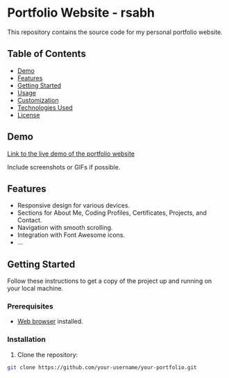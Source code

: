 # Portfolio Website - rsabh

This repository contains the source code for my personal portfolio website.

## Table of Contents

- [Demo](#demo)
- [Features](#features)
- [Getting Started](#getting-started)
- [Usage](#usage)
- [Customization](#customization)
- [Technologies Used](#technologies-used)
- [License](#license)

## Demo

[Link to the live demo of the portfolio website](#)

Include screenshots or GIFs if possible.

## Features

- Responsive design for various devices.
- Sections for About Me, Coding Profiles, Certificates, Projects, and Contact.
- Navigation with smooth scrolling.
- Integration with Font Awesome icons.
- ...

## Getting Started

Follow these instructions to get a copy of the project up and running on your local machine.

### Prerequisites

- [Web browser](https://www.google.com/chrome/) installed.

### Installation

1. Clone the repository:

```bash
git clone https://github.com/your-username/your-portfolio.git
